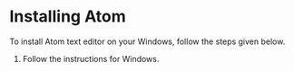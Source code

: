 # Installing Atom

 To install Atom text editor on your Windows, follow the steps given below.

 1. Follow the instructions for Windows.
